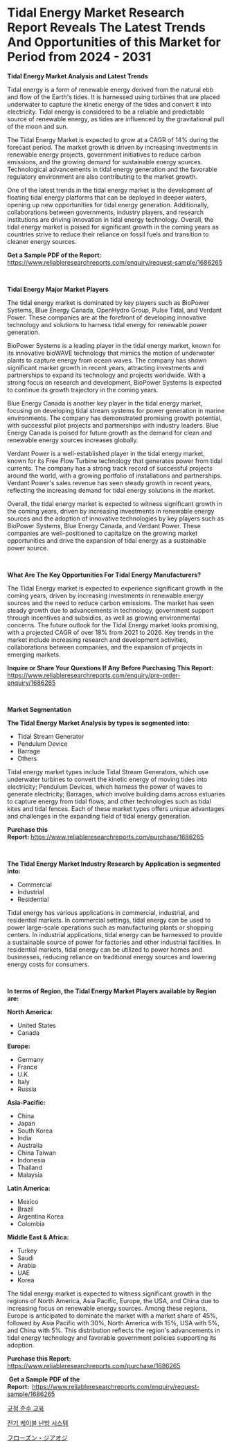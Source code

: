 <p><h1>Tidal Energy Market Research Report Reveals The Latest Trends And Opportunities of this Market for Period from 2024 - 2031</h1></p><p><strong>Tidal Energy Market Analysis and Latest Trends</strong></p>
<p><p>Tidal energy is a form of renewable energy derived from the natural ebb and flow of the Earth's tides. It is harnessed using turbines that are placed underwater to capture the kinetic energy of the tides and convert it into electricity. Tidal energy is considered to be a reliable and predictable source of renewable energy, as tides are influenced by the gravitational pull of the moon and sun.</p><p>The Tidal Energy Market is expected to grow at a CAGR of 14% during the forecast period. The market growth is driven by increasing investments in renewable energy projects, government initiatives to reduce carbon emissions, and the growing demand for sustainable energy sources. Technological advancements in tidal energy generation and the favorable regulatory environment are also contributing to the market growth.</p><p>One of the latest trends in the tidal energy market is the development of floating tidal energy platforms that can be deployed in deeper waters, opening up new opportunities for tidal energy generation. Additionally, collaborations between governments, industry players, and research institutions are driving innovation in tidal energy technology. Overall, the tidal energy market is poised for significant growth in the coming years as countries strive to reduce their reliance on fossil fuels and transition to cleaner energy sources.</p></p>
<p><strong>Get a Sample PDF of the Report:&nbsp;</strong> <a href="https://www.reliableresearchreports.com/enquiry/request-sample/1686265">https://www.reliableresearchreports.com/enquiry/request-sample/1686265</a></p>
<p>&nbsp;</p>
<p><strong>Tidal Energy Major Market Players</strong></p>
<p><p>The tidal energy market is dominated by key players such as BioPower Systems, Blue Energy Canada, OpenHydro Group, Pulse Tidal, and Verdant Power. These companies are at the forefront of developing innovative technology and solutions to harness tidal energy for renewable power generation.</p><p>BioPower Systems is a leading player in the tidal energy market, known for its innovative bioWAVE technology that mimics the motion of underwater plants to capture energy from ocean waves. The company has shown significant market growth in recent years, attracting investments and partnerships to expand its technology and projects worldwide. With a strong focus on research and development, BioPower Systems is expected to continue its growth trajectory in the coming years.</p><p>Blue Energy Canada is another key player in the tidal energy market, focusing on developing tidal stream systems for power generation in marine environments. The company has demonstrated promising growth potential, with successful pilot projects and partnerships with industry leaders. Blue Energy Canada is poised for future growth as the demand for clean and renewable energy sources increases globally.</p><p>Verdant Power is a well-established player in the tidal energy market, known for its Free Flow Turbine technology that generates power from tidal currents. The company has a strong track record of successful projects around the world, with a growing portfolio of installations and partnerships. Verdant Power's sales revenue has seen steady growth in recent years, reflecting the increasing demand for tidal energy solutions in the market.</p><p>Overall, the tidal energy market is expected to witness significant growth in the coming years, driven by increasing investments in renewable energy sources and the adoption of innovative technologies by key players such as BioPower Systems, Blue Energy Canada, and Verdant Power. These companies are well-positioned to capitalize on the growing market opportunities and drive the expansion of tidal energy as a sustainable power source.</p></p>
<p>&nbsp;</p>
<p><strong>What Are The Key Opportunities For Tidal Energy Manufacturers?</strong></p>
<p><p>The Tidal Energy market is expected to experience significant growth in the coming years, driven by increasing investments in renewable energy sources and the need to reduce carbon emissions. The market has seen steady growth due to advancements in technology, government support through incentives and subsidies, as well as growing environmental concerns. The future outlook for the Tidal Energy market looks promising, with a projected CAGR of over 18% from 2021 to 2026. Key trends in the market include increasing research and development activities, collaborations between companies, and the expansion of projects in emerging markets.</p></p>
<p><strong>Inquire or Share Your Questions If Any Before Purchasing This Report:</strong> <a href="https://www.reliableresearchreports.com/enquiry/pre-order-enquiry/1686265">https://www.reliableresearchreports.com/enquiry/pre-order-enquiry/1686265</a></p>
<p>&nbsp;</p>
<p><strong>Market Segmentation</strong></p>
<p><strong>The Tidal Energy Market Analysis by types is segmented into:</strong></p>
<p><ul><li>Tidal Stream Generator</li><li>Pendulum Device</li><li>Barrage</li><li>Others</li></ul></p>
<p><p>Tidal energy market types include Tidal Stream Generators, which use underwater turbines to convert the kinetic energy of moving tides into electricity; Pendulum Devices, which harness the power of waves to generate electricity; Barrages, which involve building dams across estuaries to capture energy from tidal flows; and other technologies such as tidal kites and tidal fences. Each of these market types offers unique advantages and challenges in the expanding field of tidal energy generation.</p></p>
<p><strong>Purchase this Report:&nbsp;</strong><a href="https://www.reliableresearchreports.com/purchase/1686265">https://www.reliableresearchreports.com/purchase/1686265</a></p>
<p>&nbsp;</p>
<p><strong>The Tidal Energy Market Industry Research by Application is segmented into:</strong></p>
<p><ul><li>Commercial</li><li>Industrial</li><li>Residential</li></ul></p>
<p><p>Tidal energy has various applications in commercial, industrial, and residential markets. In commercial settings, tidal energy can be used to power large-scale operations such as manufacturing plants or shopping centers. In industrial applications, tidal energy can be harnessed to provide a sustainable source of power for factories and other industrial facilities. In residential markets, tidal energy can be utilized to power homes and businesses, reducing reliance on traditional energy sources and lowering energy costs for consumers.</p></p>
<p>&nbsp;</p>
<p><strong>In terms of Region, the Tidal Energy Market Players available by Region are:</strong></p>
<p>
    <p> <strong> North America: </strong>
        <ul>
            <li>United States</li>
            <li>Canada</li>
        </ul>
        </p> 
    <p> <strong> Europe: </strong>
        <ul>
            <li>Germany</li>
            <li>France</li>
            <li>U.K.</li>
            <li>Italy</li>
            <li>Russia</li>
        </ul>
        </p> 
    <p> <strong> Asia-Pacific: </strong>
        <ul>
            <li>China</li>
            <li>Japan</li>
            <li>South Korea</li>
            <li>India</li>
            <li>Australia</li>
            <li>China Taiwan</li>
            <li>Indonesia</li>
            <li>Thailand</li>
            <li>Malaysia</li>
        </ul>
        </p> 
    <p> <strong> Latin America: </strong>
        <ul>
            <li>Mexico</li>
            <li>Brazil</li>
            <li>Argentina Korea</li>
            <li>Colombia</li>
        </ul>
        </p> 
    <p> <strong> Middle East & Africa: </strong>
        <ul>
            <li>Turkey</li>
            <li>Saudi</li>
            <li>Arabia</li>
            <li>UAE</li>
            <li>Korea</li>
        </ul>
    </p>
    </p>
<p><p>The tidal energy market is expected to witness significant growth in the regions of North America, Asia Pacific, Europe, the USA, and China due to increasing focus on renewable energy sources. Among these regions, Europe is anticipated to dominate the market with a market share of 45%, followed by Asia Pacific with 30%, North America with 15%, USA with 5%, and China with 5%. This distribution reflects the region's advancements in tidal energy technology and favorable government policies supporting its adoption.</p></p>
<p><strong>Purchase this Report: </strong><a href="https://www.reliableresearchreports.com/purchase/1686265">https://www.reliableresearchreports.com/purchase/1686265</a></p>
<p>&nbsp;<strong>Get a Sample PDF of the Report:&nbsp;&nbsp;</strong><a href="https://www.reliableresearchreports.com/enquiry/request-sample/1686265">https://www.reliableresearchreports.com/enquiry/request-sample/1686265</a></p>
<p><strong></strong></p>
<p><p><a href="https://github.com/WilburKihn5676/Market-Research-Report-List-1/blob/main/345388115187.md">규정 준수 교육</a></p><p><a href="https://github.com/wallacBahrtyinger567686/Market-Research-Report-List-1/blob/main/631249915188.md">전기 케이블 난방 시스템</a></p><p><a href="https://github.com/EthanMorar2011/Market-Research-Report-List-1/blob/main/854676416312.md">フローズン・ジアオジ</a></p></p>